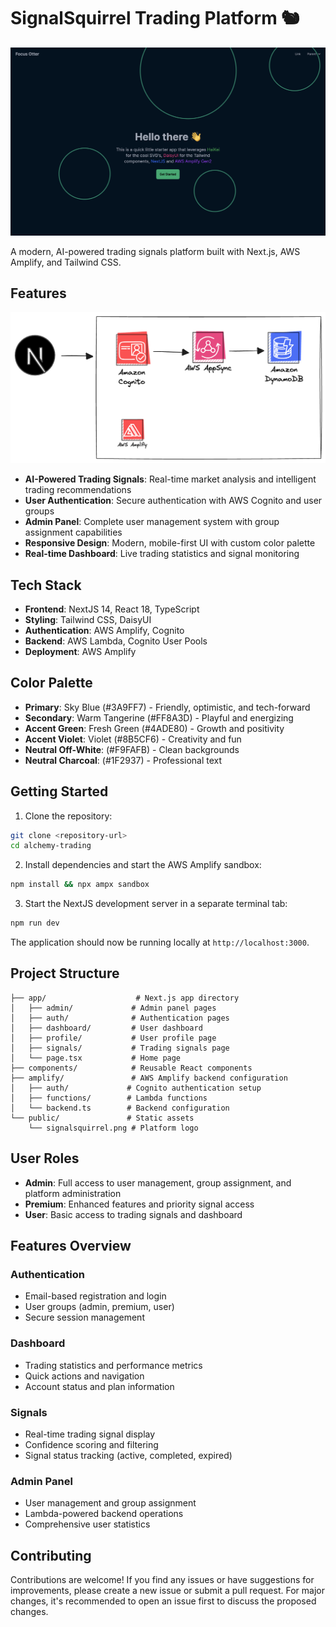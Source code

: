 # SignalSquirrel Trading Platform 🐿️

![homepage](./homepage.png)

A modern, AI-powered trading signals platform built with Next.js, AWS Amplify, and Tailwind CSS.

## Features

![arch-diagram](./simple-arch-diagram.png)

- **AI-Powered Trading Signals**: Real-time market analysis and intelligent trading recommendations
- **User Authentication**: Secure authentication with AWS Cognito and user groups
- **Admin Panel**: Complete user management system with group assignment capabilities
- **Responsive Design**: Modern, mobile-first UI with custom color palette
- **Real-time Dashboard**: Live trading statistics and signal monitoring

## Tech Stack

- **Frontend**: NextJS 14, React 18, TypeScript
- **Styling**: Tailwind CSS, DaisyUI
- **Authentication**: AWS Amplify, Cognito
- **Backend**: AWS Lambda, Cognito User Pools
- **Deployment**: AWS Amplify

## Color Palette

- **Primary**: Sky Blue (#3A9FF7) - Friendly, optimistic, and tech-forward
- **Secondary**: Warm Tangerine (#FF8A3D) - Playful and energizing
- **Accent Green**: Fresh Green (#4ADE80) - Growth and positivity
- **Accent Violet**: Violet (#8B5CF6) - Creativity and fun
- **Neutral Off-White**: (#F9FAFB) - Clean backgrounds
- **Neutral Charcoal**: (#1F2937) - Professional text

## Getting Started

1. Clone the repository:

```sh
git clone <repository-url>
cd alchemy-trading
```

2. Install dependencies and start the AWS Amplify sandbox:

```sh
npm install && npx ampx sandbox
```

3. Start the NextJS development server in a separate terminal tab:

```sh
npm run dev
```

The application should now be running locally at `http://localhost:3000`.

## Project Structure

```
├── app/                    # Next.js app directory
│   ├── admin/             # Admin panel pages
│   ├── auth/              # Authentication pages
│   ├── dashboard/         # User dashboard
│   ├── profile/           # User profile page
│   ├── signals/           # Trading signals page
│   └── page.tsx           # Home page
├── components/            # Reusable React components
├── amplify/               # AWS Amplify backend configuration
│   ├── auth/             # Cognito authentication setup
│   ├── functions/        # Lambda functions
│   └── backend.ts        # Backend configuration
└── public/               # Static assets
    └── signalsquirrel.png # Platform logo
```

## User Roles

- **Admin**: Full access to user management, group assignment, and platform administration
- **Premium**: Enhanced features and priority signal access
- **User**: Basic access to trading signals and dashboard

## Features Overview

### Authentication
- Email-based registration and login
- User groups (admin, premium, user)
- Secure session management

### Dashboard
- Trading statistics and performance metrics
- Quick actions and navigation
- Account status and plan information

### Signals
- Real-time trading signal display
- Confidence scoring and filtering
- Signal status tracking (active, completed, expired)

### Admin Panel
- User management and group assignment
- Lambda-powered backend operations
- Comprehensive user statistics

## Contributing

Contributions are welcome! If you find any issues or have suggestions for improvements, please create a new issue or submit a pull request. For major changes, it's recommended to open an issue first to discuss the proposed changes.